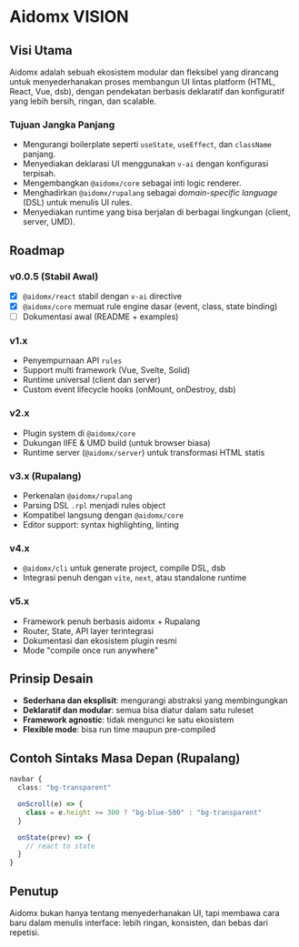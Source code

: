 # Aidomx VISION

## Visi Utama

Aidomx adalah sebuah ekosistem modular dan fleksibel yang dirancang untuk menyederhanakan proses membangun UI lintas platform (HTML, React, Vue, dsb), dengan pendekatan berbasis deklaratif dan konfiguratif yang lebih bersih, ringan, dan scalable.

### Tujuan Jangka Panjang

- Mengurangi boilerplate seperti `useState`, `useEffect`, dan `className` panjang.
- Menyediakan deklarasi UI menggunakan `v-ai` dengan konfigurasi terpisah.
- Mengembangkan `@aidomx/core` sebagai inti logic renderer.
- Menghadirkan `@aidomx/rupalang` sebagai _domain-specific language_ (DSL) untuk menulis UI rules.
- Menyediakan runtime yang bisa berjalan di berbagai lingkungan (client, server, UMD).

## Roadmap

### v0.0.5 (Stabil Awal)

- [x] `@aidomx/react` stabil dengan `v-ai` directive
- [x] `@aidomx/core` memuat rule engine dasar (event, class, state binding)
- [ ] Dokumentasi awal (README + examples)

### v1.x

- Penyempurnaan API `rules`
- Support multi framework (Vue, Svelte, Solid)
- Runtime universal (client dan server)
- Custom event lifecycle hooks (onMount, onDestroy, dsb)

### v2.x

- Plugin system di `@aidomx/core`
- Dukungan IIFE & UMD build (untuk browser biasa)
- Runtime server (`@aidomx/server`) untuk transformasi HTML statis

### v3.x (Rupalang)

- Perkenalan `@aidomx/rupalang`
- Parsing DSL `.rpl` menjadi rules object
- Kompatibel langsung dengan `@aidomx/core`
- Editor support: syntax highlighting, linting

### v4.x

- `@aidomx/cli` untuk generate project, compile DSL, dsb
- Integrasi penuh dengan `vite`, `next`, atau standalone runtime

### v5.x

- Framework penuh berbasis aidomx + Rupalang
- Router, State, API layer terintegrasi
- Dokumentasi dan ekosistem plugin resmi
- Mode "compile once run anywhere"

## Prinsip Desain

- **Sederhana dan eksplisit**: mengurangi abstraksi yang membingungkan
- **Deklaratif dan modular**: semua bisa diatur dalam satu ruleset
- **Framework agnostic**: tidak mengunci ke satu ekosistem
- **Flexible mode**: bisa run time maupun pre-compiled

## Contoh Sintaks Masa Depan (Rupalang)

```ts
navbar {
  class: "bg-transparent"

  onScroll(e) => {
    class = e.height >= 300 ? "bg-blue-500" : "bg-transparent"
  }

  onState(prev) => {
    // react to state
  }
}
```

## Penutup

Aidomx bukan hanya tentang menyederhanakan UI, tapi membawa cara baru dalam menulis interface: lebih ringan, konsisten, dan bebas dari repetisi.
